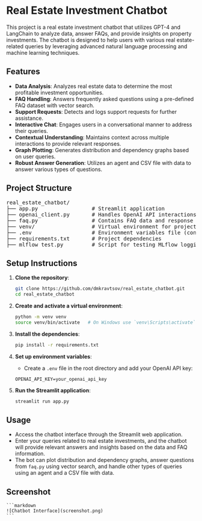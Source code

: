 # Real Estate Investment Chatbot

This project is a real estate investment chatbot that utilizes GPT-4 and LangChain to analyze data, answer FAQs, and provide insights on property investments. The chatbot is designed to help users with various real estate-related queries by leveraging advanced natural language processing and machine learning techniques.

## Features

- **Data Analysis**: Analyzes real estate data to determine the most profitable investment opportunities.
- **FAQ Handling**: Answers frequently asked questions using a pre-defined FAQ dataset with vector search.
- **Support Requests**: Detects and logs support requests for further assistance.
- **Interactive Chat**: Engages users in a conversational manner to address their queries.
- **Contextual Understanding**: Maintains context across multiple interactions to provide relevant responses.
- **Graph Plotting**: Generates distribution and dependency graphs based on user queries.
- **Robust Answer Generation**: Utilizes an agent and CSV file with data to answer various types of questions.

## Project Structure
<pre>
real_estate_chatbot/
├── app.py                 # Streamlit application
├── openai_client.py       # Handles OpenAI API interactions and response generation
├── faq.py                 # Contains FAQ data and response logic
├── venv/                  # Virtual environment for project dependencies
├── .env                   # Environment variables file (contains OpenAI API key)
├── requirements.txt       # Project dependencies
├── mlflow_test.py         # Script for testing MLflow logging
</pre>

## Setup Instructions

1. **Clone the repository**:
    ```bash
    git clone https://github.com/dmkravtsov/real_estate_chatbot.git
    cd real_estate_chatbot
    ```

2. **Create and activate a virtual environment**:
    ```bash
    python -m venv venv
    source venv/bin/activate   # On Windows use `venv\Scripts\activate`
    ```

3. **Install the dependencies**:
    ```bash
    pip install -r requirements.txt
    ```

4. **Set up environment variables**:
    - Create a `.env` file in the root directory and add your OpenAI API key:
    ```env
    OPENAI_API_KEY=your_openai_api_key
    ```

5. **Run the Streamlit application**:
    ```bash
    streamlit run app.py
    ```

## Usage

- Access the chatbot interface through the Streamlit web application.
- Enter your queries related to real estate investments, and the chatbot will provide relevant answers and insights based on the data and FAQ information.
- The bot can plot distribution and dependency graphs, answer questions from `faq.py` using vector search, and handle other types of queries using an agent and a CSV file with data.

## Screenshot

    ```markdown
    ![Chatbot Interface](screenshot.png)
    ```

